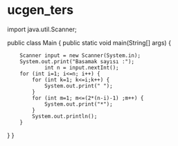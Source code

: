 # ucgen_ters

import java.util.Scanner;

public class Main {
    public static void main(String[] args) {

        Scanner input = new Scanner(System.in);
        System.out.print("Basamak sayısı :");
                int n = input.nextInt();
        for (int i=1; i<=n; i++) {
            for (int k=1; k<=i;k++) {
                System.out.print(" ");
            }
            for (int m=1; m<=(2*(n-i)-1) ;m++) {
                System.out.print("*");
            }
            System.out.println();
        }
  }
}
